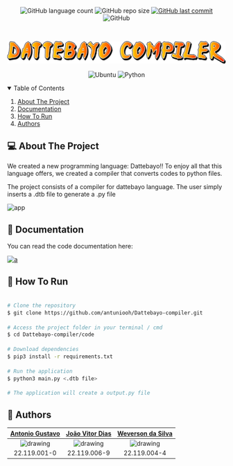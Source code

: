 <p align="center">
  <img alt="GitHub language count" src="https://img.shields.io/github/languages/count/antuniooh/Dattebayo-compiler">

  <img alt="GitHub repo size" src="https://img.shields.io/github/repo-size/antuniooh/Dattebayo-compiler">
  
  <a href="https://github.com/antuniooh/Dattebayo-compiler/commits/master">
    <img alt="GitHub last commit" src="https://img.shields.io/github/last-commit/antuniooh/Dattebayo-compiler">
  </a>
  
   <img alt="GitHub" src="https://img.shields.io/github/license/antuniooh/Dattebayo-compiler">
</p>

<!-- PROJECT LOGO -->
<br />
<p align="center">
  <a href="https://github.com/antuniooh/Dattebayo-compiler">
    <img src="images/logo.png" alt="Logo" width="550">
  </a>
</p>

<p align="center">
  <img alt="Ubuntu" src="https://img.shields.io/badge/Ubuntu-E95420?style=for-the-badge&logo=ubuntu&logoColor=white"/>
  <img alt="Python" src="https://img.shields.io/badge/python-%2314354C.svg?style=for-the-badge&logo=python&logoColor=white"/>
</p>


<!-- TABLE OF CONTENTS -->
<details open="open">
  <summary>Table of Contents</summary>
  <ol>
    <li>
      <a href="#-about-the-project">About The Project</a>
    </li>
    <li>
      <a href="#-documentation">Documentation</a>
    </li>
    <li>
      <a href="#-how-to-run">How To Run</a>
    </li>
    <li>
      <a href="#-authors">Authors</a>
    </li>
  </ol>
</details>


<!-- ABOUT THE PROJECT -->
## 💻 About The Project

We created a new programming language: Dattebayo!! To enjoy all that this language offers, we created a compiler that converts codes to python files.

The project consists of a compiler for dattebayo language. The user simply inserts a .dtb file to generate a .py file

![app](https://github.com/antuniooh/Dattebayo-compiler/blob/main/app.gif)

<!-- DOCUMENTATION -->
## 📖 Documentation
You can read the code documentation here:   

<a href="https://webisd.github.io/Dattebayo-compiler/" target="_blank">
  <img alt="a" src="https://img.shields.io/badge/read-documentation-blue?style=for-the-badge">
</a>


<!-- HOW TO RUN -->
## 🚀 How To Run

```bash

# Clone the repository
$ git clone https://github.com/antuniooh/Dattebayo-compiler.git

# Access the project folder in your terminal / cmd
$ cd Dattebayo-compiler/code

# Download dependencies
$ pip3 install -r requirements.txt

# Run the application
$ python3 main.py <.dtb file>

# The application will create a output.py file

```

<!-- AUTHORS -->
## 🤖 Authors

[Antonio Gustavo](https://github.com/antuniooh)           |  [João Vitor Dias](https://github.com/JoaoDias-223)           |  [Weverson da Silva](https://github.com/antuniooh)
:-------------------------:|:-------------------------:|:-------------------------:
<img src="https://avatars.githubusercontent.com/u/51217271?v=4" alt="drawing" width="150"/>  |  <img src="https://avatars.githubusercontent.com/u/63318342?v=4" alt="drawing" width="150"/>| <img src="https://avatars.githubusercontent.com/u/49571908?v=4" alt="drawing" width="150"/>
22.119.001-0 | 22.119.006-9 | 22.119.004-4
